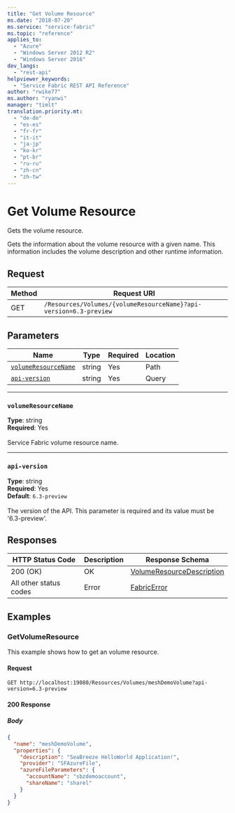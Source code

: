 ```yaml
---
title: "Get Volume Resource"
ms.date: "2018-07-20"
ms.service: "service-fabric"
ms.topic: "reference"
applies_to: 
  - "Azure"
  - "Windows Server 2012 R2"
  - "Windows Server 2016"
dev_langs: 
  - "rest-api"
helpviewer_keywords: 
  - "Service Fabric REST API Reference"
author: "rwike77"
ms.author: "ryanwi"
manager: "timlt"
translation.priority.mt: 
  - "de-de"
  - "es-es"
  - "fr-fr"
  - "it-it"
  - "ja-jp"
  - "ko-kr"
  - "pt-br"
  - "ru-ru"
  - "zh-cn"
  - "zh-tw"
---
```

# Get Volume Resource
Gets the volume resource.

Gets the information about the volume resource with a given name. This information includes the volume description and other runtime information.


## Request
| Method | Request URI |
| ------ | ----------- |
| GET | `/Resources/Volumes/{volumeResourceName}?api-version=6.3-preview` |


## Parameters
| Name | Type | Required | Location |
| --- | --- | --- | --- |
| [`volumeResourceName`](#volumeresourcename) | string | Yes | Path |
| [`api-version`](#api-version) | string | Yes | Query |

____
### `volumeResourceName`
__Type__: string <br/>
__Required__: Yes<br/>
<br/>
Service Fabric volume resource name.


____
### `api-version`
__Type__: string <br/>
__Required__: Yes<br/>
__Default__: `6.3-preview` <br/>
<br/>
The version of the API. This parameter is required and its value must be '6.3-preview'.


## Responses

| HTTP Status Code | Description | Response Schema |
| --- | --- | --- |
| 200 (OK) | OK<br/> | [VolumeResourceDescription](sfclient-v63-model-volumeresourcedescription.md) |
| All other status codes | Error<br/> | [FabricError](sfclient-v63-model-fabricerror.md) |

## Examples

### GetVolumeResource

This example shows how to get an volume resource.

#### Request
```
GET http://localhost:19080/Resources/Volumes/meshDemoVolume?api-version=6.3-preview
```

#### 200 Response
##### Body
```json
{
  "name": "meshDemoVolume",
  "properties": {
    "description": "SeaBreeze HelloWorld Application!",
    "provider": "SFAzureFile",
    "azureFileParameters": {
      "accountName": "sbzdemoaccount",
      "shareName": "sharel"
    }
  }
}
```


